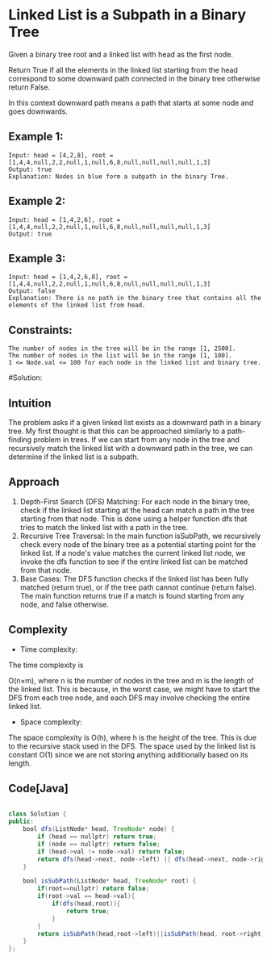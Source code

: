 # Linked List is a Subpath in a Binary Tree 

Given a binary tree root and a linked list with head as the first node. 

Return True if all the elements in the linked list starting from the head 
correspond to some downward path connected in the binary tree otherwise return False.

In this context downward path means a path that starts at some node and goes downwards.

## Example 1:

    Input: head = [4,2,8], root = [1,4,4,null,2,2,null,1,null,6,8,null,null,null,null,1,3]
    Output: true
    Explanation: Nodes in blue form a subpath in the binary Tree.
    
## Example 2:

    Input: head = [1,4,2,6], root = [1,4,4,null,2,2,null,1,null,6,8,null,null,null,null,1,3]
    Output: true
    
## Example 3:

    Input: head = [1,4,2,6,8], root = [1,4,4,null,2,2,null,1,null,6,8,null,null,null,null,1,3]
    Output: false
    Explanation: There is no path in the binary tree that contains all the elements of the linked list from head.
     

## Constraints:

    The number of nodes in the tree will be in the range [1, 2500].
    The number of nodes in the list will be in the range [1, 100].
    1 <= Node.val <= 100 for each node in the linked list and binary tree.

#Solution:

## Intuition
<!-- Describe your first thoughts on how to solve this problem. -->
The problem asks if a given linked list exists as a downward path in a binary tree. My first thought is that this can be approached similarly to a path-finding problem in trees. If we can start from any node in the tree and recursively match the linked list with a downward path in the tree, we can determine if the linked list is a subpath.
## Approach
<!-- Describe your approach to solving the problem. -->
1. Depth-First Search (DFS) Matching: For each node in the binary tree, check if the linked list starting at the head can match a path in the tree starting from that node. This is done using a helper function dfs that tries to match the linked list with a path in the tree.
2. Recursive Tree Traversal: In the main function isSubPath, we recursively check every node of the binary tree as a potential starting point for the linked list. If a node's value matches the current linked list node, we invoke the dfs function to see if the entire linked list can be matched from that node.
3. Base Cases: The DFS function checks if the linked list has been fully matched (return true), or if the tree path cannot continue (return false). The main function returns true if a match is found starting from any node, and false otherwise.
## Complexity
- Time complexity:
<!-- Add your time complexity here, e.g. $$O(n)$$ -->
The time complexity is 

O(n×m), where n is the number of nodes in the tree and m is the length of the linked list. This is because, in the worst case, we might have to start the DFS from each tree node, and each DFS may involve checking the entire linked list.
- Space complexity:
<!-- Add your space complexity here, e.g. $$O(n)$$ -->
The space complexity is O(h), where h is the height of the tree. This is due to the recursive stack used in the DFS. The space used by the linked list is constant O(1) since we are not storing anything additionally based on its length.
## Code[Java]
```java []

class Solution {
public:
    bool dfs(ListNode* head, TreeNode* node) {
        if (head == nullptr) return true;       
        if (node == nullptr) return false;      
        if (head->val != node->val) return false; 
        return dfs(head->next, node->left) || dfs(head->next, node->right);
    }

    bool isSubPath(ListNode* head, TreeNode* root) {
        if(root==nullptr) return false;
        if(root->val == head->val){
            if(dfs(head,root)){
                return true;
            }
        }
        return isSubPath(head,root->left)||isSubPath(head, root->right);
    }
};
```
